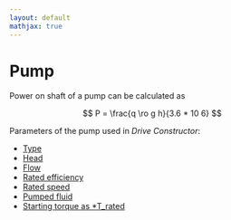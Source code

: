 ```yaml
---
layout: default
mathjax: true
---
```


# Pump

Power on shaft of a pump can be calculated as

$$
	P = \frac{q \ro g h}{3.6 * 10 6}
$$

Parameters of the pump used in *Drive Constructor*:

* [Type](pump-types.html)
* [Head](pump-head.html)
* [Flow](pump-flow.html)
* [Rated efficiency](pump-rated-efficiency.html)
* [Rated speed](pump-rated-speed.html)
* [Pumped fluid](pump-fluid.html)
* [Starting torque as *T_rated](pump-starting-torque.html)
